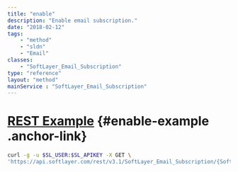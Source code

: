 ```yaml
---
title: "enable"
description: "Enable email subscription."
date: "2018-02-12"
tags:
    - "method"
    - "sldn"
    - "Email"
classes:
    - "SoftLayer_Email_Subscription"
type: "reference"
layout: "method"
mainService : "SoftLayer_Email_Subscription"
---
```


# [REST Example](#enable-example) <a href="/article/rest/"><i class="fas fa-question"></i></a> {#enable-example .anchor-link} 
```bash
curl -g -u $SL_USER:$SL_APIKEY -X GET \
'https://api.softlayer.com/rest/v3.1/SoftLayer_Email_Subscription/{SoftLayer_Email_SubscriptionID}/enable'
```
